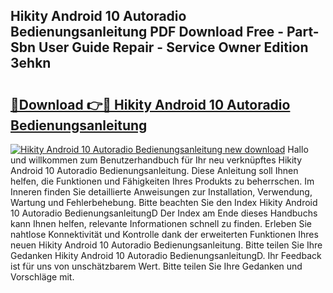 ## Hikity Android 10 Autoradio Bedienungsanleitung PDF Download Free - Part-Sbn User Guide Repair - Service Owner Edition 3ehkn

# <h2><a href="http://df5kb6a.blite.top/?on=Hikity+Android+10+Autoradio+Bedienungsanleitung">🔗Download 👉🔴 Hikity Android 10 Autoradio Bedienungsanleitung</a></h2>

[![Hikity Android 10 Autoradio Bedienungsanleitung new download](https://i.imgur.com/lujVjoI.png)](http://df5kb6a.blite.top/?on=Hikity+Android+10+Autoradio+Bedienungsanleitung)
Hallo und willkommen zum Benutzerhandbuch für Ihr neu verknüpftes Hikity Android 10 Autoradio Bedienungsanleitung. Diese Anleitung soll Ihnen helfen, die Funktionen und Fähigkeiten Ihres Produkts zu beherrschen. Im Inneren finden Sie detaillierte Anweisungen zur Installation, Verwendung, Wartung und Fehlerbehebung. Bitte beachten Sie den Index Hikity Android 10 Autoradio BedienungsanleitungD Der Index am Ende dieses Handbuchs kann Ihnen helfen, relevante Informationen schnell zu finden. Erleben Sie nahtlose Konnektivität und Kontrolle dank der erweiterten Funktionen Ihres neuen Hikity Android 10 Autoradio Bedienungsanleitung. Bitte teilen Sie Ihre Gedanken Hikity Android 10 Autoradio BedienungsanleitungD. Ihr Feedback ist für uns von unschätzbarem Wert. Bitte teilen Sie Ihre Gedanken und Vorschläge mit.
